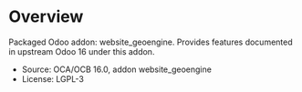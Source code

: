 # Overview

Packaged Odoo addon: website_geoengine. Provides features documented in upstream Odoo 16 under this addon.

- Source: OCA/OCB 16.0, addon website_geoengine
- License: LGPL-3
